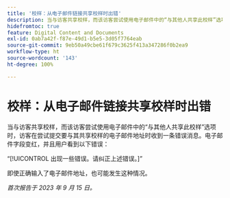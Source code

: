 ```yaml
---
title: '校样：从电子邮件链接共享校样时出错'
description: 当与访客共享校样，而该访客尝试使用电子邮件中的“与其他人共享此校样”选项时，访客在尝试提交要与其共享校样的电子邮件地址时收到一条错误消息。电子邮件字段变红，并且用户看到一条错误。
hidefromtoc: true
feature: Digital Content and Documents
exl-id: 0ab7a42f-f87e-49d1-b5e5-3d05f7764eab
source-git-commit: 9eb50a49cbe61f679c3625f413a347286f0b2ea9
workflow-type: ht
source-wordcount: '143'
ht-degree: 100%

---
```


# 校样：从电子邮件链接共享校样时出错

当与访客共享校样，而该访客尝试使用电子邮件中的“与其他人共享此校样”选项时，访客在尝试提交要与其共享校样的电子邮件地址时收到一条错误消息。电子邮件字段变红，并且用户看到以下错误：

“[!UICONTROL 出现一些错误。请纠正上述错误。]”

即使正确输入了电子邮件地址，也可能发生这种情况。

_首次报告于 2023 年 9 月 15 日。_

